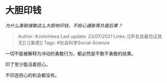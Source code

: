 # 大胆印钱
*为什么美联储敢这么大胆地印钱，不担心通胀等负面后果？*

> Author: #JohnHexa
Last update: *23/07/2021* 
Links: [[声言具备恰证其无]] [[美德]]
Tags:  #社会科学Social-Science



一切不能被解释为冲动的勇敢行为，都必然是不敢不勇敢的结果。

印了至少能活着担心。

不印连担心的机会都没有。



